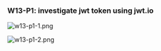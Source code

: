 ### W13-P1: investigate jwt token using jwt.io

![w13-p1-1.png](https://wulpvnyfrkevttsnpoeg.supabase.co/storage/v1/object/public/demo-47/md_img/w13-p1-1.png)

![w13-p1-2.png](https://wulpvnyfrkevttsnpoeg.supabase.co/storage/v1/object/public/demo-47/md_img/w13-p1-2.png)
